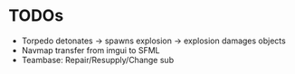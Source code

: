 # TODOs
+ Torpedo detonates -> spawns explosion -> explosion damages objects
+ Navmap transfer from imgui to SFML
+ Teambase: Repair/Resupply/Change sub
